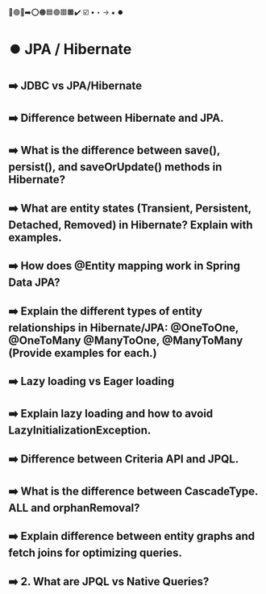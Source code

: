 🔵🟢🔴➡️⭕🟠🟦🟣🟥🟧✔️ ☑️ • ‣ → ⁕ ⏺️

# ⏺️ JPA / Hibernate

## ➡️ JDBC vs JPA/Hibernate

## ➡️ Difference between Hibernate and JPA.

## ➡️ What is the difference between save(), persist(), and saveOrUpdate() methods in Hibernate?

## ➡️ What are entity states (Transient, Persistent, Detached, Removed) in Hibernate? Explain with examples.

## ➡️ How does @Entity mapping work in Spring Data JPA?

## ➡️ Explain the different types of entity relationships in Hibernate/JPA: @OneToOne, @OneToMany @ManyToOne, @ManyToMany (Provide examples for each.)

## ➡️ Lazy loading vs Eager loading

## ➡️ Explain lazy loading and how to avoid LazylnitializationException.

## ➡️ Difference between Criteria API and JPQL.

## ➡️ What is the difference between CascadeType. ALL and orphanRemoval?

## ➡️ Explain difference between entity graphs and fetch joins for optimizing queries.

## ➡️ 2. What are JPQL vs Native Queries?
